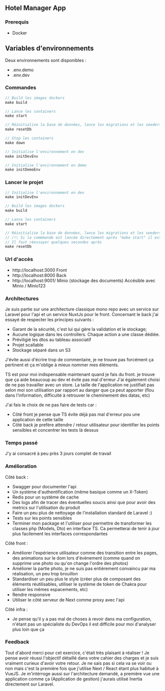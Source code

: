 ## Hotel Manager App
### Prerequis
- Docker

## Variables d'environnements
Deux environnements sont disponibles :
- .env.demo
- .env.dev

### Commandes 
```php
// Build les images dockers
make build 

// Lance les containers
make start

// Réinitialise la base de données, lance les migrations et les seeders
make resetDb

// Stop les containers
make down

// Initialise l'environnement en dev
make initDevEnv

// Initialise l'environnement en demo
make initDemoEnv
```
### Lancer le projet 
```php
// Initialise l'environnement en dev
make initDevEnv

// Build les images dockers
make build 

// Lance les containers
make start

// Réinitialise la base de données, lance les migrations et les seeders
// /!\ Si la commmande est lancée directement après "make start" il est possible qu'elle n'arrive pas à se connecter à la bdd le temps que le service "db" se lance.
// Il faut réessayer quelques secondes après
make resetDb

```
### Url d'accès
- http://localhost:3000 Front
- http://localhost:8000 Back
- http://localhost:9001/ Minio (stockage des documents) Accésible avec Minio / Minio123

### Architectures 
Je suis partie sur une architecture classique mono repo avec un service sur Laravel pour l'api et un service NuxtJs pour le front.
Concernant le back j'ai essayé de respecter les principes suivants :
- Garant de la sécurité, c'est lui qui gère la validation et le stockage;
- Aucune logique dans les controllers. Chaque action a une classe dédiée. 
- Préviligié les dtos au tableau associatif
- Projet scallable
- Stockage séparé dans un S3

J'évite aussi d'écrire trop de commentaire, je ne trouve pas forcément ça pertinent et ça m'oblige à mieux nommer mes éléments.

TS est pour moi indispensable maintenant quand je fais du front. je trouve que ça aide beaucoup au dev et évite pas mal d'erreur
J'ai également choisi de ne pas travailler avec un store. La taille de l'application ne justifiait pas selon moi son utilisation par rapport au danger que ça peut apporter (flou dans l'information, difficulté à retrouver le cheminement des datas, etc)

J'ai fais le choix de ne pas faire de tests car :
- Côté front je pense que TS évite déjà pas mal d'erreur pou une application de cette taille
- Côté back je prefère attendre / retour utilisateur pour identifier les points sensibles et concentrer les tests là dessus



### Temps passé
J'y ai consacré à peu près 3 jours complet de travail

### Amélioration
Côté back :
- Swagger pour documenter l'api
- Un système d'authentification (même basique comme un X-Token)
- Redis pour un système de cache
- Des logs afin de tracer des éventuelles soucis ainsi que pour avoir des metrics sur l'utilisation du produit
- Faire un peu plus de nettoyage de l'installation standard de Laravel :)
- Tests sur les points sensibles
- Terminer mon package et l'utiliser pour permettre de transformer les classes php (Models, Dto) en interface TS. Ca permetterai de tenir à jour plus facilement les interfaces correspondantes


Côté front : 
- Améliorer l'expérience utilisateur comme des transition entre les pages, des animations sur le dom lors d'évènement (comme quand on supprime une photo ou qu'on change l'ordre des photos)
- Améliorer la partie photo, je ne suis pas entièrement convaincu par ma réalisation, un peu trop brouillon
- Standardiser un peu plus le style (créer plus de composant des éléments réutilisables, utiliser le système de token de Chakra pour utiliser les mêmes espacements, etc)
- Rendre responsive
- Utiliser le côté serveur de Next comme proxy avec l'api

Côté infra :
- Je pense qu'il y a pas mal de choses à revoir dans ma configuration, n'étant pas un spécialiste du DevOps il est difficile pour moi d'analyser plus loin que ça

### Feedback
Tout d'abord merci pour cet exercice, c'était très plaisant à réaliser !
Je pense avoir réussi l'objectif détaillé dans votre cahier des charges et je suis vraiment curieux d'avoir votre retour.
Je ne sais pas si cela va se voir ou non mais c'est la première fois que j'utilise Next / React étant plus habitué à VueJS.
Je m'intérroge aussi sur l'architecture demandé, a première vue une application comme ça (Application de gestion) j'aurais utilisé Inertia directement sur Laravel.


